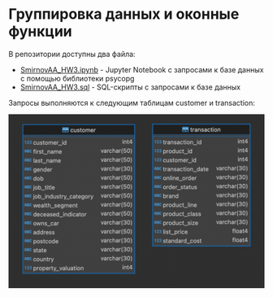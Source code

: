 # Группировка данных и оконные функции

В репозитории доступны два файла:

- [SmirnovAA_HW3.ipynb](SmirnovAA_HW3.ipynb) - Jupyter Notebook с запросами к базе данных с помощью библиотеки psycopg
- [SmirnovAA_HW3.sql](SmirnovAA_HW3.sql) - SQL-скрипты с запросами к базе данных

Запросы выполняются к следующим таблицам customer и transaction:

![Таблицы customer и transaction](image.png "customer и transaction")
